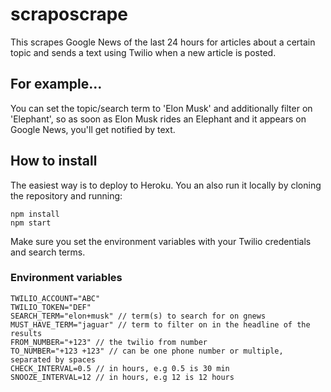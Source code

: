 # scraposcrape

This scrapes Google News of the last 24 hours for articles about a certain topic and sends a text using Twilio when a new article is posted.

## For example...

You can set the topic/search term to 'Elon Musk' and additionally filter on 'Elephant', so as soon as Elon Musk rides an Elephant and it appears on Google News, you'll get notified by text.

## How to install

The easiest way is to deploy to Heroku. You an also run it locally by cloning the repository and running:

```
npm install
npm start
```

Make  sure you set the environment variables with your Twilio credentials and search terms.
### Environment variables

```
TWILIO_ACCOUNT="ABC"
TWILIO_TOKEN="DEF"
SEARCH_TERM="elon+musk" // term(s) to search for on gnews
MUST_HAVE_TERM="jaguar" // term to filter on in the headline of the results
FROM_NUMBER="+123" // the twilio from number
TO_NUMBER="+123 +123" // can be one phone number or multiple, separated by spaces
CHECK_INTERVAL=0.5 // in hours, e.g 0.5 is 30 min
SNOOZE_INTERVAL=12 // in hours, e.g 12 is 12 hours
```
